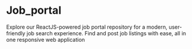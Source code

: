 # Job_portal
Explore our ReactJS-powered job portal repository for a modern, user-friendly job search experience. Find and post job listings with ease, all in one responsive web application
